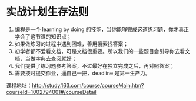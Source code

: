 # 实战计划生存法则

1. 编程是一个 learning by doing 的技能，当你能够完成这道练习题，你才真正学会了这节课的知识点；
2. 如果做练习的过程中遇到困难，善用搜索找答案；
3. 初学者都不爱看文档，可是文档很重要。所以我们的一些题目会引导你去看文档，当做字典去查阅就好；
4. 我们提供了练习题参考答案，不过最好在独立完成之后，再对照答案；
5. 需要按时提交作业，逼自己一把，deadline 是第一生产力。

课程地址：http://study.163.com/course/courseMain.htm?courseId=1002794001#/courseDetail